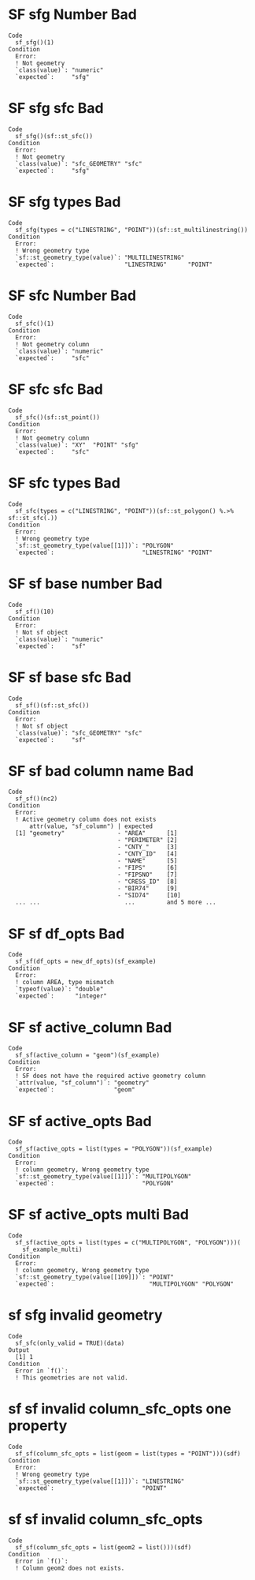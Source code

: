 # SF sfg Number Bad

    Code
      sf_sfg()(1)
    Condition
      Error:
      ! Not geometry
      `class(value)`: "numeric"
      `expected`:     "sfg"    

# SF sfg sfc Bad

    Code
      sf_sfg()(sf::st_sfc())
    Condition
      Error:
      ! Not geometry
      `class(value)`: "sfc_GEOMETRY" "sfc"
      `expected`:     "sfg"               

# SF sfg types Bad

    Code
      sf_sfg(types = c("LINESTRING", "POINT"))(sf::st_multilinestring())
    Condition
      Error:
      ! Wrong geometry type
      `sf::st_geometry_type(value)`: "MULTILINESTRING"        
      `expected`:                    "LINESTRING"      "POINT"

# SF sfc Number Bad

    Code
      sf_sfc()(1)
    Condition
      Error:
      ! Not geometry column
      `class(value)`: "numeric"
      `expected`:     "sfc"    

# SF sfc sfc Bad

    Code
      sf_sfc()(sf::st_point())
    Condition
      Error:
      ! Not geometry column
      `class(value)`: "XY"  "POINT" "sfg"
      `expected`:     "sfc"              

# SF sfc types Bad

    Code
      sf_sfc(types = c("LINESTRING", "POINT"))(sf::st_polygon() %.>% sf::st_sfc(.))
    Condition
      Error:
      ! Wrong geometry type
      `sf::st_geometry_type(value[[1]])`: "POLYGON"           
      `expected`:                         "LINESTRING" "POINT"

# SF sf base number Bad

    Code
      sf_sf()(10)
    Condition
      Error:
      ! Not sf object
      `class(value)`: "numeric"
      `expected`:     "sf"     

# SF sf base sfc Bad

    Code
      sf_sf()(sf::st_sfc())
    Condition
      Error:
      ! Not sf object
      `class(value)`: "sfc_GEOMETRY" "sfc"
      `expected`:     "sf"                

# SF sf bad column name Bad

    Code
      sf_sf()(nc2)
    Condition
      Error:
      ! Active geometry column does not exists
          attr(value, "sf_column") | expected                  
      [1] "geometry"               - "AREA"      [1]           
                                   - "PERIMETER" [2]           
                                   - "CNTY_"     [3]           
                                   - "CNTY_ID"   [4]           
                                   - "NAME"      [5]           
                                   - "FIPS"      [6]           
                                   - "FIPSNO"    [7]           
                                   - "CRESS_ID"  [8]           
                                   - "BIR74"     [9]           
                                   - "SID74"     [10]          
      ... ...                        ...         and 5 more ...

# SF sf df_opts Bad

    Code
      sf_sf(df_opts = new_df_opts)(sf_example)
    Condition
      Error:
      ! column AREA, type mismatch
      `typeof(value)`: "double" 
      `expected`:      "integer"

# SF sf active_column Bad

    Code
      sf_sf(active_column = "geom")(sf_example)
    Condition
      Error:
      ! SF does not have the required active geometry column
      `attr(value, "sf_column")`: "geometry"
      `expected`:                 "geom"    

# SF sf active_opts Bad

    Code
      sf_sf(active_opts = list(types = "POLYGON"))(sf_example)
    Condition
      Error:
      ! column geometry, Wrong geometry type
      `sf::st_geometry_type(value[[1]])`: "MULTIPOLYGON"
      `expected`:                         "POLYGON"     

# SF sf active_opts multi Bad

    Code
      sf_sf(active_opts = list(types = c("MULTIPOLYGON", "POLYGON")))(
        sf_example_multi)
    Condition
      Error:
      ! column geometry, Wrong geometry type
      `sf::st_geometry_type(value[[109]])`: "POINT"                 
      `expected`:                           "MULTIPOLYGON" "POLYGON"

# sf sfg invalid geometry

    Code
      sf_sfc(only_valid = TRUE)(data)
    Output
      [1] 1
    Condition
      Error in `f()`:
      ! This geometries are not valid.

# sf sf invalid column_sfc_opts one property

    Code
      sf_sf(column_sfc_opts = list(geom = list(types = "POINT")))(sdf)
    Condition
      Error:
      ! Wrong geometry type
      `sf::st_geometry_type(value[[1]])`: "LINESTRING"
      `expected`:                         "POINT"     

# sf sf invalid column_sfc_opts

    Code
      sf_sf(column_sfc_opts = list(geom2 = list()))(sdf)
    Condition
      Error in `f()`:
      ! Column geom2 does not exists.


